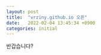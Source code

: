 ```yaml
---
layout: post
title:  "vrziny.github.io 오픈"
date:   2022-02-04 13:45:34 +0900
categories: initial
---
```


반갑습니다?
